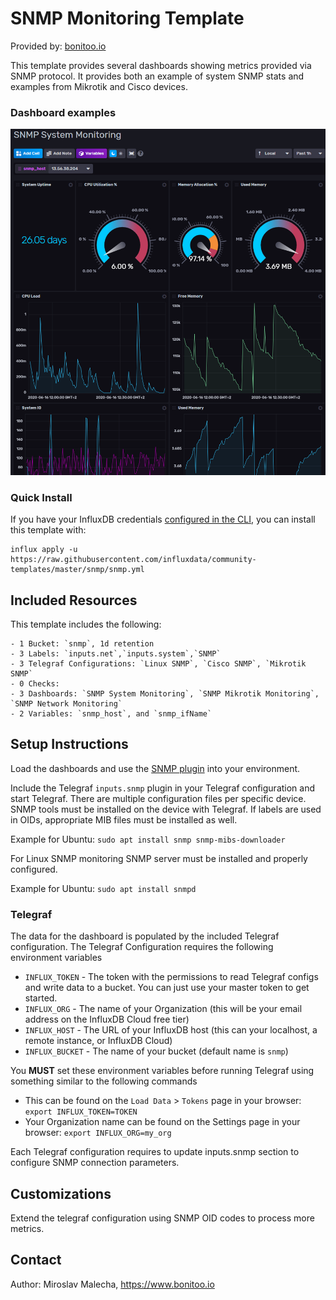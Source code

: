 # SNMP Monitoring Template

Provided by: [bonitoo.io](.)

This template provides several dashboards showing metrics provided via SNMP protocol. It provides both an example of system SNMP stats and examples from Mikrotik and Cisco devices.

### Dashboard examples

![Screenshot](img/snmp-dashboard.png)

### Quick Install

If you have your InfluxDB credentials [configured in the CLI](Vhttps://v2.docs.influxdata.com/v2.0/reference/cli/influx/config/), you can install this template with:

```
influx apply -u https://raw.githubusercontent.com/influxdata/community-templates/master/snmp/snmp.yml
```

## Included Resources

This template includes the following:

    - 1 Bucket: `snmp`, 1d retention
    - 3 Labels: `inputs.net`,`inputs.system`,`SNMP`
    - 3 Telegraf Configurations: `Linux SNMP`, `Cisco SNMP`, `Mikrotik SNMP`
    - 0 Checks: 
    - 3 Dashboards: `SNMP System Monitoring`, `SNMP Mikrotik Monitoring`, `SNMP Network Monitoring`
    - 2 Variables: `snmp_host`, and `snmp_ifName`

## Setup Instructions

Load the dashboards and use the [SNMP plugin](https://github.com/influxdata/telegraf/tree/master/plugins/inputs/snmp) into your
environment.

Include the Telegraf `inputs.snmp` plugin in your Telegraf configuration and start Telegraf. There are multiple configuration files per specific device.
SNMP tools must be installed on the device with Telegraf. If labels are used in OIDs, appropriate MIB files must be installed as well.

Example for Ubuntu: `sudo apt install snmp snmp-mibs-downloader`

For Linux SNMP monitoring SNMP server must be installed and properly configured.

Example for Ubuntu: `sudo apt install snmpd`

### Telegraf    
The data for the dashboard is populated by the included Telegraf configuration. The Telegraf Configuration requires the following environment variables
    
  - `INFLUX_TOKEN` - The token with the permissions to read Telegraf configs and write data to a bucket. You can just use your master token to get started.
  - `INFLUX_ORG` - The name of your Organization (this will be your email address on the InfluxDB Cloud free tier)
  - `INFLUX_HOST` - The URL of your InfluxDB host (this can your localhost, a remote instance, or InfluxDB Cloud)
  - `INFLUX_BUCKET` - The name of your bucket (default name is `snmp`)

You **MUST** set these environment variables before running Telegraf using something similar to the following commands
    
  - This can be found on the `Load Data` > `Tokens` page in your browser: `export INFLUX_TOKEN=TOKEN`
  - Your Organization name can be found on the Settings page in your browser: `export INFLUX_ORG=my_org`

Each Telegraf configuration requires to update inputs.snmp section to configure SNMP connection parameters.

## Customizations

Extend the telegraf configuration using SNMP OID codes to process more metrics.

## Contact


Author: Miroslav Malecha, https://www.bonitoo.io
